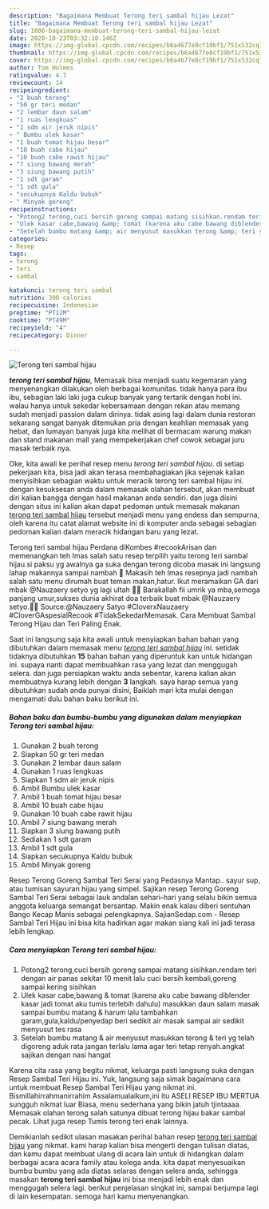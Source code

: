 ```yaml
---
description: "Bagaimana Membuat Terong teri sambal hijau Lezat"
title: "Bagaimana Membuat Terong teri sambal hijau Lezat"
slug: 1606-bagaimana-membuat-terong-teri-sambal-hijau-lezat
date: 2020-10-23T03:32:10.146Z
image: https://img-global.cpcdn.com/recipes/b6a4677e8cf19bf1/751x532cq70/terong-teri-sambal-hijau-foto-resep-utama.jpg
thumbnail: https://img-global.cpcdn.com/recipes/b6a4677e8cf19bf1/751x532cq70/terong-teri-sambal-hijau-foto-resep-utama.jpg
cover: https://img-global.cpcdn.com/recipes/b6a4677e8cf19bf1/751x532cq70/terong-teri-sambal-hijau-foto-resep-utama.jpg
author: Tom Holmes
ratingvalue: 4.7
reviewcount: 14
recipeingredient:
- "2 buah terong"
- "50 gr teri medan"
- "2 lembar daun salam"
- "1 ruas lengkuas"
- "1 sdm air jeruk nipis"
- " Bumbu ulek kasar"
- "1 buah tomat hijau besar"
- "10 buah cabe hijau"
- "10 buah cabe rawit hijau"
- "7 siung bawang merah"
- "3 siung bawang putih"
- "1 sdt garam"
- "1 sdt gula"
- "secukupnya Kaldu bubuk"
- " Minyak goreng"
recipeinstructions:
- "Potong2 terong,cuci bersih goreng sampai matang sisihkan.rendam teri dengan air panas sekitar 10 menit lalu cuci bersih kembali,goreng sampai kering sisihkan"
- "Ulek kasar cabe,bawang &amp; tomat (karena aku cabe bawang diblender kasar jadi tomat aku tumis terlebih dahulu) masukkan daun salam masak sampai bumbu matang &amp; harum lalu tambahkan garam,gula,kaldu/penyedap beri sedikit air masak sampai air sedikit menyusut tes rasa"
- "Setelah bumbu matang &amp; air menyusut masukkan terong &amp; teri yg telah digoreng aduk rata jangan terlalu lama agar teri tetap renyah.angkat sajikan dengan nasi hangat"
categories:
- Resep
tags:
- terong
- teri
- sambal

katakunci: terong teri sambal 
nutrition: 300 calories
recipecuisine: Indonesian
preptime: "PT12M"
cooktime: "PT49M"
recipeyield: "4"
recipecategory: Dinner

---
```



![Terong teri sambal hijau](https://img-global.cpcdn.com/recipes/b6a4677e8cf19bf1/751x532cq70/terong-teri-sambal-hijau-foto-resep-utama.jpg)

<b><i>terong teri sambal hijau</i></b>, Memasak bisa menjadi suatu kegemaran yang menyenangkan dilakukan oleh berbagai komunitas. tidak hanya para ibu ibu, sebagian laki laki juga cukup banyak yang tertarik dengan hobi ini. walau hanya untuk sekedar kebersamaan dengan rekan atau memang sudah menjadi passion dalam dirinya. tidak asing lagi dalam dunia restoran sekarang sangat banyak ditemukan pria dengan keahlian memasak yang hebat, dan lumayan banyak juga kita melihat di bermacam warung makan dan stand makanan mall yang mempekerjakan chef cowok sebagai juru masak terbaik nya.

Oke, kita awali ke perihal resep menu <i>terong teri sambal hijau</i>. di setiap pekerjaan kita, bisa jadi akan terasa membahagiakan jika sejenak kalian menyisihkan sebagian waktu untuk meracik terong teri sambal hijau ini. dengan kesuksesan anda dalam memasak olahan tersebut, akan membuat diri kalian bangga dengan hasil makanan anda sendiri. dan juga disini dengan situs ini kalian akan dapat pedoman untuk memasak makanan <u>terong teri sambal hijau</u> tersebut menjadi menu yang endess dan sempurna, oleh karena itu catat alamat website ini di komputer anda sebagai sebagian pedoman kalian dalam meracik hidangan baru yang lezat.

Terong teri sambal hijau Perdana diKombes #recookArisan dan memenangkan teh Imas salah satu resep terpilih yaitu terong teri sambal hijau.si paksu yg awalnya ga suka dengan terong dicoba masak ini langsung lahap makannya sampai nambah 🤭 Makasih teh Imas resepnya jadi nambah salah satu menu dirumah buat teman makan,hatur. Ikut meramaikan GA dari mbak @Nauzaery setyo yg lagi ultah 🎉🎉 Barakallah fii umrik ya mba,semoga panjang umur,sukses dunia akhirat doa terbaik buat mbak @Nauzaery setyo.🥳🥳 Source:@Nauzaery Satyo #CloverxNauzaery #CloverGAspesialRecook #TidakSekedarMemasak. Cara Membuat Sambal Terong Hijau dan Teri Paling Enak.


Saat ini langsung saja kita awali untuk menyiapkan bahan bahan yang dibutuhkan dalam memasak menu <u><i>terong teri sambal hijau</i></u> ini. setidak tidaknya dibutuhkan <b>15</b> bahan bahan yang diperuntuk kan untuk hidangan ini. supaya nanti dapat membuahkan rasa yang lezat dan menggugah selera. dan juga persiapkan waktu anda sebentar, karena kalian akan membuatnya kurang lebih dengan <b>3</b> langkah. saya harap semua yang dibutuhkan sudah anda punyai disini, Baiklah mari kita mulai dengan mengamati dulu bahan baku berikut ini.

<!--inarticleads1-->

##### Bahan baku dan bumbu-bumbu yang digunakan dalam menyiapkan Terong teri sambal hijau:

1. Gunakan 2 buah terong
1. Siapkan 50 gr teri medan
1. Gunakan 2 lembar daun salam
1. Gunakan 1 ruas lengkuas
1. Siapkan 1 sdm air jeruk nipis
1. Ambil  Bumbu ulek kasar
1. Ambil 1 buah tomat hijau besar
1. Ambil 10 buah cabe hijau
1. Gunakan 10 buah cabe rawit hijau
1. Ambil 7 siung bawang merah
1. Siapkan 3 siung bawang putih
1. Sediakan 1 sdt garam
1. Ambil 1 sdt gula
1. Siapkan secukupnya Kaldu bubuk
1. Ambil  Minyak goreng


Resep Terong Goreng Sambal Teri Serai yang Pedasnya Mantap.. sayur sup, atau tumisan sayuran hijau yang simpel. Sajikan resep Terong Goreng Sambal Teri Serai sebagai lauk andalan sehari-hari yang selalu bikin semua anggota keluarga semangat bersantap. Makin enak kalau diberi sentuhan Bango Kecap Manis sebagai pelengkapnya. SajianSedap.com - Resep Sambal Teri Hijau ini bisa kita hadirkan agar makan siang kali ini jadi terasa lebih lengkap. 

<!--inarticleads2-->

##### Cara menyiapkan Terong teri sambal hijau:

1. Potong2 terong,cuci bersih goreng sampai matang sisihkan.rendam teri dengan air panas sekitar 10 menit lalu cuci bersih kembali,goreng sampai kering sisihkan
1. Ulek kasar cabe,bawang &amp; tomat (karena aku cabe bawang diblender kasar jadi tomat aku tumis terlebih dahulu) masukkan daun salam masak sampai bumbu matang &amp; harum lalu tambahkan garam,gula,kaldu/penyedap beri sedikit air masak sampai air sedikit menyusut tes rasa
1. Setelah bumbu matang &amp; air menyusut masukkan terong &amp; teri yg telah digoreng aduk rata jangan terlalu lama agar teri tetap renyah.angkat sajikan dengan nasi hangat


Karena cita rasa yang begitu nikmat, keluarga pasti langsung suka dengan Resep Sambal Teri Hijau ini. Yuk, langsung saja simak bagaimana cara untuk membuat Resep Sambal Teri Hijau yang nikmat ini. Bismillahirrahmanirrahim Assalamualaikum,ini itu ASELI RESEP IBU MERTUA sungguh nikmat luar Biasa, menu sederhana yang bikin jatuh tjintaaaa. Memasak olahan terong salah satunya dibuat terong hijau bakar sambal pecak. Lihat juga resep Tumis terong teri enak lainnya. 

Demikianlah sedikit ulasan masakan perihal bahan resep <u>terong teri sambal hijau</u> yang nikmat. kami harap kalian bisa mengerti dengan tulisan diatas, dan kamu dapat membuat ulang di acara lain untuk di hidangkan dalam berbagai acara acara family atau kolega anda. kita dapat menyesuaikan bumbu bumbu yang ada diatas selaras dengan selera anda, sehingga masakan <b>terong teri sambal hijau</b> ini bisa menjadi lebih enak dan menggugah selera lagi. berikut penjelasan singkat ini, sampai berjumpa lagi di lain kesempatan. semoga hari kamu menyenangkan.
